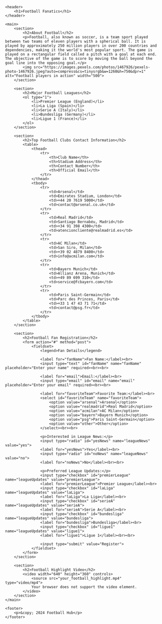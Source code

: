 <!DOCTYPE html>
<html lang="en">
<head>
    <meta charset="UTF-8">
    <meta name="viewport" content="width=device-width, initial-scale=1.0">
    <title>Football Hub</title>
</head>
<body>

    <header>
        <h1>Football Fanatics</h1>
    </header>

    <main>
        <section>
            <h2>About Football</h2>
            <p>Football, also known as soccer, is a team sport played between two teams of eleven players with a spherical ball. It is played by approximately 250 million players in over 200 countries and dependencies, making it the world's most popular sport. The game is played on a rectangular field called a pitch with a goal at each end. The objective of the game is to score by moving the ball beyond the goal line into the opposing goal.</p>
            <img src="https://images.pexels.com/photos/1467926/pexels-photo-1467926.jpeg?auto=compress&cs=tinysrgb&w=1260&h=750&dpr=1" alt="Football players in action" width="500">
        </section>

        <section>
            <h2>Major Football Leagues</h2>
            <ol type="1">
                <li>Premier League (England)</li>
                <li>La Liga (Spain)</li>
                <li>Serie A (Italy)</li>
                <li>Bundesliga (Germany)</li>
                <li>Ligue 1 (France)</li>
            </ol>
        </section>

        <section>
            <h2>Top Football Clubs Contact Information</h2>
            <table>
                <thead>
                    <tr>
                        <th>Club Name</th>
                        <th>Stadium Address</th>
                        <th>Contact Number</th>
                        <th>Official Email</th>
                    </tr>
                </thead>
                <tbody>
                    <tr>
                        <td>Arsenal</td>
                        <td>Emirates Stadium, London</td>
                        <td>+44 20 7619 5000</td>
                        <td>contact@arsenal.co.uk</td>
                    </tr>
                    <tr>
                        <td>Real Madrid</td>
                        <td>Santiago Bernabéu, Madrid</td>
                        <td>+34 91 398 4300</td>
                        <td>atencioncliente@realmadrid.es</td>
                    </tr>
                    <tr>
                        <td>AC Milan</td>
                        <td>San Siro, Milan</td>
                        <td>+39 02 4879 8400</td>
                        <td>info@acmilan.com</td>
                    </tr>
                    <tr>
                        <td>Bayern Munich</td>
                        <td>Allianz Arena, Munich</td>
                        <td>+49 89 699 310</td>
                        <td>service@fcbayern.com</td>
                    </tr>
                    <tr>
                        <td>Paris Saint-Germain</td>
                        <td>Parc des Princes, Paris</td>
                        <td>+33 1 47 43 71 71</td>
                        <td>contact@psg.fr</td>
                    </tr>
                </tbody>
            </table>
        </section>

        <section>
            <h2>Football Fan Registration</h2>
            <form action="#" method="post">
                <fieldset>
                    <legend>Fan Details</legend>

                    <label for="fanName">Fan Name:</label><br>
                    <input type="text" id="fanName" name="fanName" placeholder="Enter your name" required><br><br>

                    <label for="email">Email:</label><br>
                    <input type="email" id="email" name="email" placeholder="Enter your email" required><br><br>

                    <label for="favoriteTeam">Favorite Team:</label><br>
                    <select id="favoriteTeam" name="favoriteTeam">
                        <option value="arsenal">Arsenal</option>
                        <option value="realmadrid">Real Madrid</option>
                        <option value="acmilan">AC Milan</option>
                        <option value="bayern">Bayern Munich</option>
                        <option value="psg">Paris Saint-Germain</option>
                        <option value="other">Other</option>
                    </select><br><br>

                    <p>Interested in League News:</p>
                    <input type="radio" id="yesNews" name="leagueNews" value="yes">
                    <label for="yesNews">Yes</label><br>
                    <input type="radio" id="noNews" name="leagueNews" value="no">
                    <label for="noNews">No</label><br><br>

                    <p>Preferred League Updates:</p>
                    <input type="checkbox" id="premierLeague" name="leagueUpdates" value="premierLeague">
                    <label for="premierLeague">Premier League</label><br>
                    <input type="checkbox" id="laLiga" name="leagueUpdates" value="laLiga">
                    <label for="laLiga">La Liga</label><br>
                    <input type="checkbox" id="serieA" name="leagueUpdates" value="serieA">
                    <label for="serieA">Serie A</label><br>
                    <input type="checkbox" id="bundesliga" name="leagueUpdates" value="bundesliga">
                    <label for="bundesliga">Bundesliga</label><br>
                    <input type="checkbox" id="ligue1" name="leagueUpdates" value="ligue1">
                    <label for="ligue1">Ligue 1</label><br><br>

                    <input type="submit" value="Register">
                </fieldset>
            </form>
        </section>

        <section>
            <h2>Football Highlight Video</h2>
            <video width="640" height="360" controls>
                <source src="your_football_highlight.mp4" type="video/mp4">
                Your browser does not support the video element.
            </video>
        </section>
    </main>

    <footer>
        <p>&copy; 2024 Football Hub</p>
    </footer>

</body>
</html>
